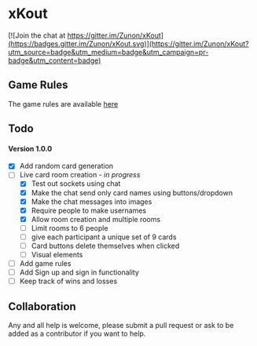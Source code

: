xKout
=====

[![Join the chat at https://gitter.im/Zunon/xKout](https://badges.gitter.im/Zunon/xKout.svg)](https://gitter.im/Zunon/xKout?utm_source=badge&utm_medium=badge&utm_campaign=pr-badge&utm_content=badge)

Game Rules
----------
The game rules are available
[here](https://github.com/scimitar-software/xKout/blob/master/RULES.md)

Todo
----
#### Version 1.0.0
- [x] Add random card generation
- [ ] Live card room creation - *in progress*
	- [x] Test out sockets using chat
	- [x] Make the chat send only card names using buttons/dropdown
	- [x] Make the chat messages into images
	- [x] Require people to make usernames
	- [x] Allow room creation and multiple rooms
	- [ ] Limit rooms to 6 people
	- [ ] give each participant a unique set of 9 cards
	- [ ] Card buttons delete themselves when clicked
	- [ ] Visual elements
- [ ] Add game rules
- [ ] Add Sign up and sign in functionality
- [ ] Keep track of wins and losses

Collaboration
-------------
Any and all help is welcome, please submit a pull request or ask to be added as
a contributor if you want to help.
